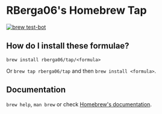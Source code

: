 # RBerga06's Homebrew Tap

[![brew test-bot](https://github.com/RBerga06/homebrew-tap/actions/workflows/tests.yml/badge.svg)](https://github.com/RBerga06/homebrew-tap/actions/workflows/tests.yml)

## How do I install these formulae?

`brew install rberga06/tap/<formula>`

Or `brew tap rberga06/tap` and then `brew install <formula>`.

## Documentation

`brew help`, `man brew` or check [Homebrew's documentation](https://docs.brew.sh).
